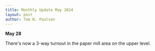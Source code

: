 ```yaml
---
title: Monthly Update May 2014 
layout: post
author: Tom N. Paulsen
---
```




 **May 28**  
  
 There's now a 3\-way turnout in the paper mill area on the upper level. 
 
 